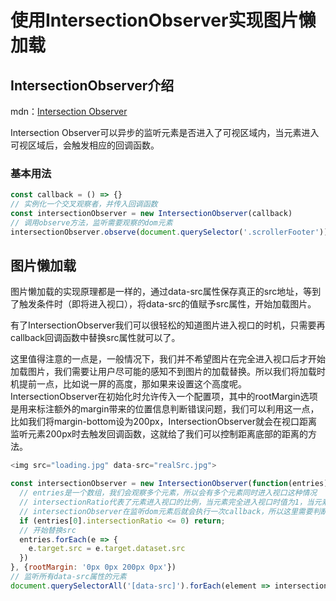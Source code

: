 # 使用IntersectionObserver实现图片懒加载

## IntersectionObserver介绍

mdn：[Intersection Observer](https://developer.mozilla.org/zh-CN/docs/Web/API/IntersectionObserver)

Intersection Observer可以异步的监听元素是否进入了可视区域内，当元素进入可视区域后，会触发相应的回调函数。

### 基本用法

```javascript
const callback = () => {}
// 实例化一个交叉观察者，并传入回调函数
const intersectionObserver = new IntersectionObserver(callback)
// 调用observe方法，监听需要观察的dom元素
intersectionObserver.observe(document.querySelector('.scrollerFooter'))
```



## 图片懒加载

图片懒加载的实现原理都是一样的，通过data-src属性保存真正的src地址，等到了触发条件时（即将进入视口），将data-src的值赋予src属性，开始加载图片。

有了IntersectionObserver我们可以很轻松的知道图片进入视口的时机，只需要再callback回调函数中替换src属性就可以了。

这里值得注意的一点是，一般情况下，我们并不希望图片在完全进入视口后才开始加载图片，我们需要让用户尽可能的感知不到图片的加载替换。所以我们将加载时机提前一点，比如说一屏的高度，那如果来设置这个高度呢。IntersectionObserver在初始化时允许传入一个配置项，其中的rootMargin选项是用来标注额外的margin带来的位置信息判断错误问题，我们可以利用这一点，比如我们将margin-bottom设为200px，IntersectionObserver就会在视口距离监听元素200px时去触发回调函数，这就给了我们可以控制距离底部的距离的方法。

```javascript
<img src="loading.jpg" data-src="realSrc.jpg">

const intersectionObserver = new IntersectionObserver(function(entries) {
  // entries是一个数组，我们会观察多个元素，所以会有多个元素同时进入视口这种情况
  // intersectionRatio代表了元素进入视口的比例，当元素完全进入视口时值为1，当元素没有进入视口时值为0
  // intersectionObserver在监听dom元素后就会执行一次callback，所以这里需要判断一下
  if (entries[0].intersectionRatio <= 0) return;
  // 开始替换src
  entries.forEach(e => {
    e.target.src = e.target.dataset.src
  })
}, {rootMargin: '0px 0px 200px 0px'})
// 监听所有data-src属性的元素
document.querySelectorAll('[data-src]').forEach(element => intersectionObserver.observe(element))
```

